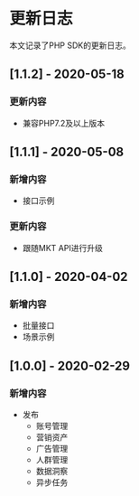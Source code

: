 # 更新日志
本文记录了PHP SDK的更新日志。

## [1.1.2] - 2020-05-18
### 更新内容
- 兼容PHP7.2及以上版本

## [1.1.1] - 2020-05-08
### 新增内容
- 接口示例
### 更新内容
- 跟随MKT API进行升级

## [1.1.0] - 2020-04-02
### 新增内容
- 批量接口
- 场景示例

## [1.0.0] - 2020-02-29
### 新增内容
- 发布
  - 账号管理
  - 营销资产
  - 广告管理
  - 人群管理
  - 数据洞察
  - 异步任务

  